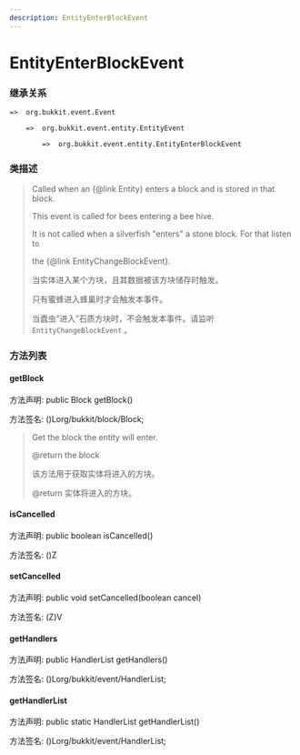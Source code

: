```yaml
---
description: EntityEnterBlockEvent
---
```


# EntityEnterBlockEvent

### 继承关系

    =>  org.bukkit.event.Event

        =>  org.bukkit.event.entity.EntityEvent

            =>  org.bukkit.event.entity.EntityEnterBlockEvent

### 类描述

> Called when an {@link Entity} enters a block and is stored in that block.
>
> This event is called for bees entering a bee hive.
>
> It is not called when a silverfish "enters" a stone block. For that listen to
>
> the {@link EntityChangeBlockEvent}.
>
> 当实体进入某个方块，且其数据被该方块储存时触发。
>
> 只有蜜蜂进入蜂巢时才会触发本事件。
>
> 当蠹虫“进入”石质方块时，不会触发本事件。请监听 `EntityChangeBlockEvent` 。

### 方法列表

#### getBlock

方法声明: public Block getBlock()

方法签名: ()Lorg/bukkit/block/Block;

> Get the block the entity will enter.
>
> @return the block
>
> 该方法用于获取实体将进入的方块。
>
> @return 实体将进入的方块。

#### isCancelled

方法声明: public boolean isCancelled()

方法签名: ()Z

#### setCancelled

方法声明: public void setCancelled(boolean cancel)

方法签名: (Z)V

#### getHandlers

方法声明: public HandlerList getHandlers()

方法签名: ()Lorg/bukkit/event/HandlerList;

#### getHandlerList

方法声明: public static HandlerList getHandlerList()

方法签名: ()Lorg/bukkit/event/HandlerList;